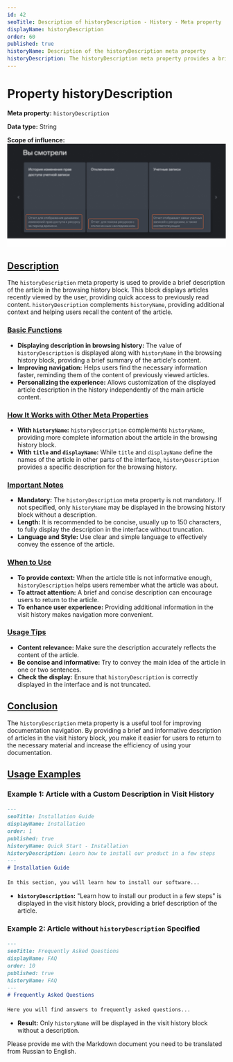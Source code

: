 ```yaml
---
id: 42
seoTitle: Description of historyDescription - History - Meta property
displayName: historyDescription
order: 60
published: true
historyName: Description of the historyDescription meta property
historyDescription: The historyDescription meta property provides a brief description of the article in the browsing history, improving navigation and reminding of the content.
---
```


# Property historyDescription

**Meta property:** `historyDescription`

**Data type:** String

**Scope of influence:**
![Property influence](https://raw.githubusercontent.com/SolarSpaceTech/product-documentation-help/refs/heads/main/ru/images/history-description.png)


## [Description](description)

The `historyDescription` meta property is used to provide a brief description of the article in the browsing history block. This block displays articles recently viewed by the user, providing quick access to previously read content. `historyDescription` complements `historyName`, providing additional context and helping users recall the content of the article.


### [Basic Functions](basic-functions)

- **Displaying description in browsing history:** The value of `historyDescription` is displayed along with `historyName` in the browsing history block, providing a brief summary of the article's content.
- **Improving navigation:** Helps users find the necessary information faster, reminding them of the content of previously viewed articles.
- **Personalizing the experience:** Allows customization of the displayed article description in the history independently of the main article content.


### [How It Works with Other Meta Properties](with-other-properties)

- **With `historyName`:** `historyDescription` complements `historyName`, providing more complete information about the article in the browsing history block.
- **With `title` and `displayName`:** While `title` and `displayName` define the names of the article in other parts of the interface, `historyDescription` provides a specific description for the browsing history.


### [Important Notes](notes)

- **Mandatory:** The `historyDescription` meta property is not mandatory. If not specified, only `historyName` may be displayed in the browsing history block without a description.
- **Length:** It is recommended to be concise, usually up to 150 characters, to fully display the description in the interface without truncation.
- **Language and Style:** Use clear and simple language to effectively convey the essence of the article.



### [When to Use](when-to-use)

- **To provide context:** When the article title is not informative enough, `historyDescription` helps users remember what the article was about.
- **To attract attention:** A brief and concise description can encourage users to return to the article.
- **To enhance user experience:** Providing additional information in the visit history makes navigation more convenient.


### [Usage Tips](advice)

- **Content relevance:** Make sure the description accurately reflects the content of the article.
- **Be concise and informative:** Try to convey the main idea of the article in one or two sentences.
- **Check the display:** Ensure that `historyDescription` is correctly displayed in the interface and is not truncated.


## [Conclusion](conclusion)

The `historyDescription` meta property is a useful tool for improving documentation navigation. By providing a brief and informative description of articles in the visit history block, you make it easier for users to return to the necessary material and increase the efficiency of using your documentation.


## [Usage Examples](examples)

### Example 1: Article with a Custom Description in Visit History

```md
---
seoTitle: Installation Guide
displayName: Installation
order: 1
published: true
historyName: Quick Start - Installation
historyDescription: Learn how to install our product in a few steps
---
# Installation Guide

In this section, you will learn how to install our software...
```

- **`historyDescription`:** "Learn how to install our product in a few steps" is displayed in the visit history block, providing a brief description of the article.


### Example 2: Article without `historyDescription` Specified

```md
---
seoTitle: Frequently Asked Questions
displayName: FAQ
order: 10
published: true
historyName: FAQ
---
# Frequently Asked Questions

Here you will find answers to frequently asked questions...
```

- **Result:** Only `historyName` will be displayed in the visit history block without a description.

Please provide me with the Markdown document you need to be translated from Russian to English.
